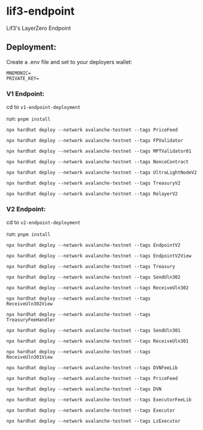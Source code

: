 # lif3-endpoint
Lif3's LayerZero Endpoint

## Deployment:

Create a .env file and set to your deployers wallet:
```
MNEMONIC=
PRIVATE_KEY=
```

### V1 Endpoint:
cd to `v1-endpoint-deployment`

run:
`pnpm install`

```
npx hardhat deploy --network avalanche-testnet --tags PriceFeed
```

```
npx hardhat deploy --network avalanche-testnet --tags FPValidator
```

```
npx hardhat deploy --network avalanche-testnet --tags MPTValidator01
```

```
npx hardhat deploy --network avalanche-testnet --tags NonceContract   
```

```
npx hardhat deploy --network avalanche-testnet --tags UltraLightNodeV2
```

```
npx hardhat deploy --network avalanche-testnet --tags TreasuryV2
```

```
npx hardhat deploy --network avalanche-testnet --tags RelayerV2
```


### V2 Endpoint:
cd to `v2-endpoint-deployment`

run:
`pnpm install`


```
npx hardhat deploy --network avalanche-testnet --tags EndpointV2
```
```
npx hardhat deploy --network avalanche-testnet --tags EndpointV2View
```
```
npx hardhat deploy --network avalanche-testnet --tags Treasury
```
```
npx hardhat deploy --network avalanche-testnet --tags SendUln302
```
```
npx hardhat deploy --network avalanche-testnet --tags ReceiveUln302
```
```
npx hardhat deploy --network avalanche-testnet --tags ReceiveUln302View
```
```
npx hardhat deploy --network avalanche-testnet --tags TreasuryFeeHandler
```
```
npx hardhat deploy --network avalanche-testnet --tags SendUln301
```
```
npx hardhat deploy --network avalanche-testnet --tags ReceiveUln301
```
```
npx hardhat deploy --network avalanche-testnet --tags ReceiveUln301View
```
```
npx hardhat deploy --network avalanche-testnet --tags DVNFeeLib
```
```
npx hardhat deploy --network avalanche-testnet --tags PriceFeed
```
```
npx hardhat deploy --network avalanche-testnet --tags DVN
```
```
npx hardhat deploy --network avalanche-testnet --tags ExecutorFeeLib
```
```
npx hardhat deploy --network avalanche-testnet --tags Executor
```
```
npx hardhat deploy --network avalanche-testnet --tags LzExecutor
```